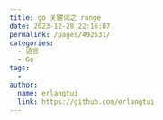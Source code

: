 ```yaml
---
title: go 关键词之 range
date: 2023-12-28 22:16:07
permalink: /pages/492531/
categories:
  - 语言
  - Go
tags:
  - 
author: 
  name: erlangtui
  link: https://github.com/erlangtui
---
```

